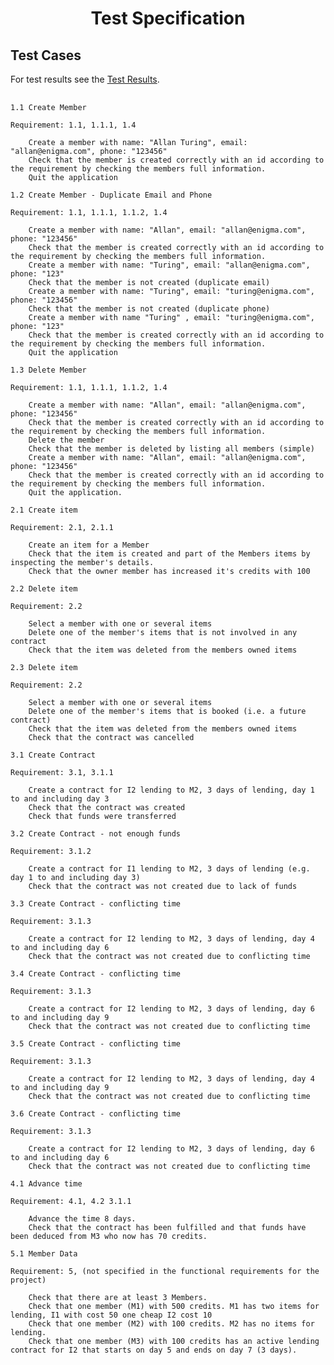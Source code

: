 <center><h1>Test Specification</h1></center>

## Test Cases

For test results see the [Test Results](/testreport.md).

<pre>
  <code>
1.1 Create Member

Requirement: 1.1, 1.1.1, 1.4

    Create a member with name: "Allan Turing", email: "allan@enigma.com", phone: "123456"
    Check that the member is created correctly with an id according to the requirement by checking the members full information.
    Quit the application

1.2 Create Member - Duplicate Email and Phone

Requirement: 1.1, 1.1.1, 1.1.2, 1.4

    Create a member with name: "Allan", email: "allan@enigma.com", phone: "123456"
    Check that the member is created correctly with an id according to the requirement by checking the members full information.
    Create a member with name: "Turing", email: "allan@enigma.com", phone: "123"
    Check that the member is not created (duplicate email)
    Create a member with name: "Turing", email: "turing@enigma.com", phone: "123456"
    Check that the member is not created (duplicate phone)
    Create a member with name "Turing" , email: "turing@enigma.com", phone: "123"
    Check that the member is created correctly with an id according to the requirement by checking the members full information.
    Quit the application

1.3 Delete Member

Requirement: 1.1, 1.1.1, 1.1.2, 1.4

    Create a member with name: "Allan", email: "allan@enigma.com", phone: "123456"
    Check that the member is created correctly with an id according to the requirement by checking the members full information.
    Delete the member
    Check that the member is deleted by listing all members (simple)
    Create a member with name: "Allan", email: "allan@enigma.com", phone: "123456"
    Check that the member is created correctly with an id according to the requirement by checking the members full information.
    Quit the application.

2.1 Create item

Requirement: 2.1, 2.1.1

    Create an item for a Member
    Check that the item is created and part of the Members items by inspecting the member's details.
    Check that the owner member has increased it's credits with 100

2.2 Delete item

Requirement: 2.2

    Select a member with one or several items
    Delete one of the member's items that is not involved in any contract
    Check that the item was deleted from the members owned items

2.3 Delete item

Requirement: 2.2

    Select a member with one or several items
    Delete one of the member's items that is booked (i.e. a future contract)
    Check that the item was deleted from the members owned items
    Check that the contract was cancelled

3.1 Create Contract

Requirement: 3.1, 3.1.1

    Create a contract for I2 lending to M2, 3 days of lending, day 1 to and including day 3
    Check that the contract was created
    Check that funds were transferred

3.2 Create Contract - not enough funds

Requirement: 3.1.2

    Create a contract for I1 lending to M2, 3 days of lending (e.g. day 1 to and including day 3)
    Check that the contract was not created due to lack of funds

3.3 Create Contract - conflicting time

Requirement: 3.1.3

    Create a contract for I2 lending to M2, 3 days of lending, day 4 to and including day 6
    Check that the contract was not created due to conflicting time

3.4 Create Contract - conflicting time

Requirement: 3.1.3

    Create a contract for I2 lending to M2, 3 days of lending, day 6 to and including day 9
    Check that the contract was not created due to conflicting time

3.5 Create Contract - conflicting time

Requirement: 3.1.3

    Create a contract for I2 lending to M2, 3 days of lending, day 4 to and including day 9
    Check that the contract was not created due to conflicting time

3.6 Create Contract - conflicting time

Requirement: 3.1.3

    Create a contract for I2 lending to M2, 3 days of lending, day 6 to and including day 6
    Check that the contract was not created due to conflicting time

4.1 Advance time

Requirement: 4.1, 4.2 3.1.1

    Advance the time 8 days.
    Check that the contract has been fulfilled and that funds have been deduced from M3 who now has 70 credits.

5.1 Member Data

Requirement: 5, (not specified in the functional requirements for the project)

    Check that there are at least 3 Members.
    Check that one member (M1) with 500 credits. M1 has two items for lending, I1 with cost 50 one cheap I2 cost 10
    Check that one member (M2) with 100 credits. M2 has no items for lending.
    Check that one member (M3) with 100 credits has an active lending contract for I2 that starts on day 5 and ends on day 7 (3 days).
  </code>
</pre>